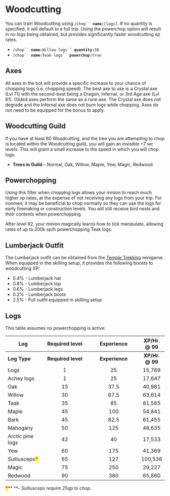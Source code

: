 # Woodcutting

You can train Woodcutting using `/chop`` `**`name:`**`[logs]`. If no quantity is specified, it will default to a full trip. Using the powerchop option will result in no logs being obtained, but provides significantly faster woodcutting xp rates.

* `/chop`` `**`name:`**`Willow logs`` `**`quantity:`**`50`
* `/chop`` `**`name:`**`Teak logs`` `**`powerchop:`**`true`

## Axes

All axes in the bot will provide a specific increase to your chance of chopping logs (i.e. chopping speed). The best axe to use is a Crystal axe (Lvl 71) with the second-best being a Dragon, Infernal, or 3rd Age axe (Lvl 61). Gilded axes perform the same as a rune axe. The Crystal axe does not degrade and the Infernal axe does not burn logs while chopping. Axes do not need to be equipped for the bonus to apply.

## Woodcutting Guild

If you have at least 60 Woodcutting, and the tree you are attempting to chop is located within the Woodcutting guild, you will gain an invisible +7 wc levels. This will grant a small increase to the speed in which you will chop logs.

* **Trees in Guild** - Normal, Oak, Willow, Maple, Yew, Magic, Redwood

## Powerchopping

Using this filter when chopping logs allows your minion to reach much higher xp rates, at the expense of not receiving any logs from your trip. For ironmen, it may be beneficial to chop normally so they can use the logs for early firemaking or construction levels. You will still receive bird nests and their contents when powerchopping.

After level 92, your minion magically learns how to tick manipulate, allowing rates of up to 200k xp/h powerchopping Teak logs.

## Lumberjack Outfit

The Lumberjack outfit can be obtained from the [Temple Trekking](https://wiki.oldschool.gg/minigames/temple-trekking) minigame. When equipped in the skilling setup, it provides the following boosts to woodcutting XP:

* 0.4% - Lumberjack hat
* 0.8% - Lumberjack top
* 0.6% - Lumberjack legs
* 0.2% - Lumberjack boots
* 2.5% - Full outfit equipped in skilling setup

## Logs

This table assumes no powerchopping is active.

<table data-header-hidden><thead><tr><th>Log</th><th width="182" align="center">Required level</th><th width="180" align="center">Experience</th><th align="center">XP/Hr. @ 99</th></tr></thead><tbody><tr><td><strong>Log Type</strong></td><td align="center"><strong>Required level</strong></td><td align="center"><strong>Experience</strong></td><td align="center"><strong>XP/Hr. @ 99</strong></td></tr><tr><td>Logs</td><td align="center">1</td><td align="center">25</td><td align="center">15,789</td></tr><tr><td>Achey logs</td><td align="center">1</td><td align="center">25</td><td align="center">17,647</td></tr><tr><td>Oak</td><td align="center">15</td><td align="center">37.5</td><td align="center">40,981</td></tr><tr><td>Willow</td><td align="center">30</td><td align="center">67.5</td><td align="center">63,614</td></tr><tr><td>Teak</td><td align="center">35</td><td align="center">85</td><td align="center">81,565</td></tr><tr><td>Maple</td><td align="center">45</td><td align="center">100</td><td align="center">54,841</td></tr><tr><td>Bark</td><td align="center">45</td><td align="center">82.5</td><td align="center">61,455</td></tr><tr><td>Mahogany</td><td align="center">50</td><td align="center">125</td><td align="center">48,635</td></tr><tr><td>Arctic pine logs</td><td align="center">42</td><td align="center">40</td><td align="center">17,533</td></tr><tr><td>Yew</td><td align="center">60</td><td align="center">175</td><td align="center">41,369</td></tr><tr><td>Sulliusceps<mark style="color:red;">*</mark></td><td align="center">65</td><td align="center">127</td><td align="center">100,536</td></tr><tr><td>Magic</td><td align="center">75</td><td align="center">250</td><td align="center">29,227</td></tr><tr><td>Redwood</td><td align="center">90</td><td align="center">380</td><td align="center">65,860</td></tr></tbody></table>

_<mark style="color:red;">**\***</mark>** ****-** Sulliusceps require 25qp to chop._
